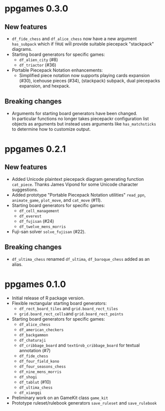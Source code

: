 ppgames 0.3.0
=============

New features
------------

* ``df_fide_chess`` and ``df_alice_chess`` now have a new argument ``has_subpack`` which if ``TRUE``
  will provide suitable piecepack "stackpack" diagrams.
* Starting board generators for specific games:
  - ``df_alien_city`` (#8)
  - ``df_triactor`` (#36)
* Portable Piecepack Notation enhancements:
  - Simplified piece notation now supports playing cards expansion (#30),
    icehouse pieces (#34), (stackpack) subpack,
    dual piecepacks expansion, and hexpack.

Breaking changes
----------------

* Arguments for starting board generators have been changed.  
  In particular functions no longer takes piecepackr configuration list objects as arguments but 
  instead uses arguments like ``has_matchsticks`` to determine how to customize output.

ppgames 0.2.1
=============

New features
------------

* Added Unicode plaintext piecepack diagram generating function ``cat_piece``.
  Thanks James Vipond for some Unicode character suggestions.
* Added prototype "Portable Piecepack Notation utilities" ``read_ppn``, ``animate_game``,
  ``plot_move``, and ``cat_move`` (#11).
* Starting board generators for specific games:
    - ``df_cell_management``
    - ``df_everest``
    - ``df_fujisan`` (#24)
    - ``df_twelve_mens_morris``
* Fuji-san solver ``solve_fujisan`` (#22).

Breaking changes
----------------

* ``df_ultima_chess`` renamed ``df_ultima``, ``df_baroque_chess`` added as an alias.

ppgames 0.1.0
=============

* Initial release of R package version.
* Flexible rectangular starting board generators:
    - ``df_rect_board_tiles`` and ``grid.board_rect_tiles``
    - ``grid.board_rect_cells``and ``grid.board_rect_points``
* Starting board generators for specific games:
    - ``df_alice_chess``
    - ``df_american_checkers``
    - ``df_backgammon``
    - ``df_chaturaji``
    - ``df_cribbage_board`` and ``textGrob_cribbage_board`` for textual annotation (#7)
    - ``df_fide_chess``
    - ``df_four_field_kono``
    - ``df_four_seasons_chess``
    - ``df_nine_mens_morris``
    - ``df_shogi``
    - ``df_tablut`` (#10)
    - ``df_ultima_chess``
    - ``df_xiangqi``
* Preliminary work on an GameKit class ``game_kit``
* Prototype ruleset/rulebook generators ``save_ruleset`` and ``save_rulebook``

